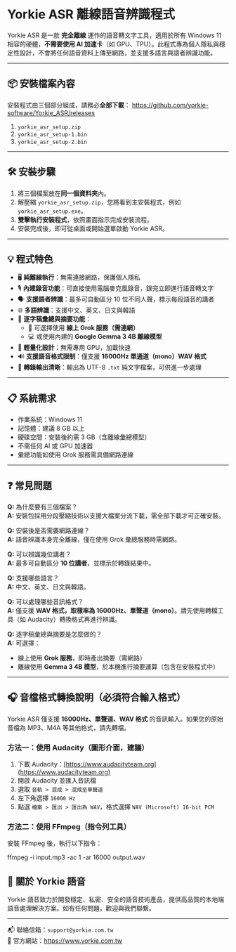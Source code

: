 # Yorkie ASR 離線語音辨識程式

Yorkie ASR 是一款 **完全離線** 運作的語音轉文字工具，適用於所有 Windows 11 相容的硬體，**不需要使用 AI 加速卡**（如 GPU、TPU）。此程式專為個人隱私與穩定性設計，不會將任何語音資料上傳至網路，並支援多語言與語者辨識功能。

---

## 📦 安裝檔案內容

安裝程式由三個部分組成，請務必**全部下載**： https://github.com/yorkie-software/Yorkie_ASR/releases 

1. `yorkie_asr_setup.zip`
2. `yorkie_asr_setup-1.bin`
3. `yorkie_asr_setup-2.bin`

---

## 🛠️ 安裝步驟

1. 將三個檔案放在**同一個資料夾**內。
2. 解壓縮 `yorkie_asr_setup.zip`，您將看到主安裝程式，例如 `yorkie_asr_setup.exe`。
3. **雙擊執行安裝程式**，依照畫面指示完成安裝流程。
4. 安裝完成後，即可從桌面或開始選單啟動 Yorkie ASR。

---

## 💡 程式特色

- 🖥️ **純離線執行**：無需連接網路，保護個人隱私
- 🎙️ **內建錄音功能**：可直接使用電腦麥克風錄音，錄完立即進行語音轉文字
- 🗣️ **支援語者辨識**：最多可自動區分 10 位不同人聲，標示每段語音的講者
- 🌐 **多語辨識**：支援中文、英文、日文與韓語
- 📃 **逐字稿彙總與摘要功能**：
  - 🔗 可選擇使用 **線上 Grok 服務（需連網）**
  - 💻 或使用內建的 **Google Gemma 3 4B 離線模型**
- 💾 **輕量化設計**：無需專用 GPU，加載快速
- 🔊 **支援語音格式限制**：僅支援 **16000Hz 單通道（mono）WAV 格式**
- 📂 **轉錄輸出清晰**：輸出為 UTF-8 `.txt` 純文字檔案，可供進一步處理

---

## 📋 系統需求

- 作業系統：Windows 11
- 記憶體：建議 8 GB 以上
- 硬碟空間：安裝後約需 3 GB（含離線彙總模型）
- 不需任何 AI 或 GPU 加速器
- 彙總功能如使用 Grok 服務需具備網路連線

---

## ❓ 常見問題

**Q:** 為什麼要有三個檔案？  
**A:** 安裝包採用分段壓縮技術以支援大檔案分流下載，需全部下載才可正確安裝。

**Q:** 安裝後是否需要網路連線？  
**A:** 語音辨識本身完全離線，僅在使用 Grok 彙總服務時需網路。

**Q:** 可以辨識幾位講者？  
**A:** 最多可自動區分 **10 位講者**，並標示於轉錄結果中。

**Q:** 支援哪些語言？  
**A:** 中文、英文、日文與韓語。

**Q:** 可以處理哪些音訊格式？  
**A:** 僅支援 **WAV 格式，取樣率為 16000Hz、單聲道（mono）**。請先使用轉檔工具（如 Audacity）轉換格式再進行辨識。

**Q:** 逐字稿彙總與摘要是怎麼做的？  
**A:** 可選擇：
- 線上使用 **Grok 服務**，即時產出摘要（需網路）
- 離線使用 **Gemma 3 4B 模型**，於本機進行摘要運算（包含在安裝程式中）

---

## 🎧 音檔格式轉換說明（必須符合輸入格式）

Yorkie ASR 僅支援 **16000Hz、單聲道、WAV 格式** 的音訊輸入。如果您的原始音檔為 MP3、M4A 等其他格式，請先轉檔。

### 方法一：使用 Audacity（圖形介面，建議）

1. 下載 Audacity：[https://www.audacityteam.org](https://www.audacityteam.org)
2. 開啟 Audacity 並匯入音訊檔
3. 選取 `音軌 > 混成 > 混成至單聲道`
4. 左下角選擇 `16000 Hz`
5. 點選 `檔案 > 匯出 > 匯出為 WAV`，格式選擇 `WAV (Microsoft) 16-bit PCM`

### 方法二：使用 FFmpeg（指令列工具）

安裝 FFmpeg 後，執行以下指令：

ffmpeg -i input.mp3 -ac 1 -ar 16000 output.wav


## 🐾 關於 Yorkie 語音

Yorkie 語音致力於開發穩定、私密、安全的語音技術產品，提供高品質的本地端語音處理解決方案。如有任何問題，歡迎與我們聯繫。

---

📬 聯絡信箱：`support@yorkie.com.tw`  
🔗 官方網站：https://www.yorkie.com.tw
